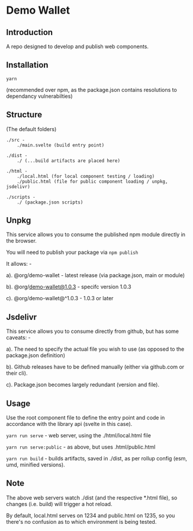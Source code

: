 Demo Wallet
===========

Introduction
------------

A repo designed to develop and publish web components.

Installation
------------

```
yarn
```
(recommended over npm, as the package.json contains resolutions to dependancy vulnerabilties)

Structure
---------

(The default folders)

```
./src -
    ./main.svelte (build entry point)

./dist - 
    ./ (...build artifacts are placed here)

./html - 
    ./local.html (for local component testing / loading)
    ./public.html (file for public component loading / unpkg, jsdelivr)

./scripts - 
    ./ (package.json scripts)
```

Unpkg
-----

This service allows you to consume the published npm module directly in the browser.

You will need to publish your package via ```npm publish```

It allows: -

a). @org/demo-wallet - latest release (via package.json, main or module) 

b). @org/demo-wallet@1.0.3 - specifc version 1.0.3 

c). @org/demo-wallet@^1.0.3 - 1.0.3 or later

Jsdelivr
--------

This service allows you to consume directly from github, but has some caveats: -

a). The need to specify the actual file you wish to use (as opposed to the package.json definition)

b). Github releases have to be defined manually (either via github.com or their cli).

c). Package.json becomes largely redundant (version and file).

Usage
-----

Use the root component file to define the entry point and code in accordance with the library api (svelte in this case).

```yarn run serve``` - web server, using the ./html/local.html file 

```yarn run serve:public``` - as above, but uses .html/public.html

```yarn run build``` - builds artifacts, saved in ./dist, as per rollup config (esm, umd, minified versions).

Note
----

The above web servers watch ./dist (and the respective *.html file), so changes (i.e. build) will trigger a hot reload.

By default, local.html serves on 1234 and public.html on 1235, so you there's no confusion as to which environment is being tested.

